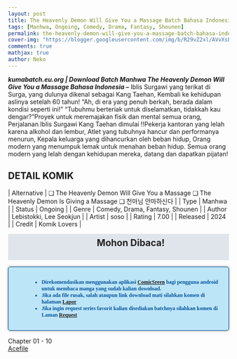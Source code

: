 ```yaml
---
layout: post
title: The Heavenly Demon Will Give You a Massage Batch Bahasa Indonesia 
tags: [Manhwa, Ongoing, Comedy, Drama, Fantasy, Shounen]
permalink: the-heavenly-demon-will-give-you-a-massage-batch-bahasa-indonesia
cover-img: "https://blogger.googleusercontent.com/img/b/R29vZ2xl/AVvXsEi3z4k8km6VKzBU6WSAMoFoTHME6nSRmXs8zKpQ6UcSCIPWIf-uFvrKJCsUxa3874FXKFUS7uD0fNtM5_1VuIfxO4hCGQyuRgI45-lVA9Mk9_if6jubOw7or-jBz_TnCty2TPdsLcHL5ibIH59pFNw9VGGyhio3jXKj1X5sDmSGgNlMy35BApWDThTH6DPJ/s608/The-Heavenly-Demon-Will-Give-You-a-Massage-VOLUME-001-HEADER.jpg"
comments: true
mathjax: true
author: Neko
---
```




**<em>kumabatch.eu.org | Download Batch Manhwa The Heavenly Demon Will Give You a Massage Bahasa Indonesia –</em>** Iblis Surgawi yang terikat di Surga, yang dulunya dikenal sebagai Kang Taehan, Kembali ke kehidupan aslinya setelah 60 tahun! “Ah, di era yang penuh berkah, berada dalam kondisi seperti ini!” “Tubuhmu berteriak untuk diselamatkan, tidakkah kau dengar?”Proyek untuk meremajakan fisik dan mental semua orang, Perjalanan Iblis Surgawi Kang Taehan dimulai !!Pekerja kantoran yang lelah karena alkohol dan lembur, Atlet yang tubuhnya hancur dan performanya menurun, Kepala keluarga yang dihancurkan oleh beban hidup, Orang modern yang menumpuk lemak untuk menahan beban hidup. Semua orang modern yang lelah dengan kehidupan mereka, datang dan dapatkan pijatan!

## DETAIL KOMIK

| Alternative | ❑ The Heavenly Demon Will Give You a Massage  ❑ The Heavenly Demon Is Giving a Massage  ❑ 천마님 안마하신다 |
| Type | Manhwa |
| Status | Ongoing |
| Genre | Comedy, Drama, Fantasy, Shounen |
| Author | Lebistokki, Lee Seokjun |
| Artist | soso |
| Rating | 7.00 |
| Released | 2024 |
| Credit  | Komik Lovers |

<h2 style="background-attachment: initial; background-clip: initial; background-color: #e0e5eb; background-origin: initial; background-position: 12px 1px; background-repeat: no-repeat; background-size: initial; color: #222222; line-height: 22px; margin: 5px 0px; min-height: 38px; padding: 10px 12px 12px 68px; text-align: center;"> 
Mohon Dibaca!</h2>

<div style="-moz-border-radius: 15px; -moz-box-shadow: 0 0 5px #888; -webkit-border-radius: 15px; -webkit-box-shadow: 0 0 5px #888; background-attachment: initial; background-clip: initial; background-color: #bde5f8; background-origin: initial; background-position: 10px 50%; background-repeat: no-repeat; background-size: initial; background: #bde5f8 url(&quot;https://sites.google.com/site/problogiz/my-icon/info.png&quot;) no-repeat 10px center; border-radius: 5px; border: 1px solid; box-shadow: rgb(136, 136, 136) 0px 0px 5px; color: #00529b; font: bold 12px verdana; margin: 15px 0px; padding: 15px 20px 15px 55px; "> 
<ul>
  <li>Direkomendasikan menggunakan aplikasi <a href="https://play.google.com/store/apps/details?id=com.viewer.comicscreen">ComicSreen</a> bagi pengguna android untuk membaca manga yang sudah kalian download.</li>
  <li>Jika ada file rusak, salah ataupun link download mati silahkan komen di halaman <a href="https://kumabatch.github.io/lapor/">Lapor</a></li>
  <li>Jika ingin request series favorit kalian disediakan batchnya silahkan komen di Laman <a href="https://kumabatch.github.io/request/">Request</a></li>
</ul>
</div>


Chapter 01 - 10<br>
<a href="http://ouo.io/qs/OzRuKBTK?s=https://acefile.co/f/106553864/kumabatch-the-heavenly-dem-on-wi-ll-gi-ve-you-a-ma-ss-age-chapter-01-10-zip">Acefile</a>
